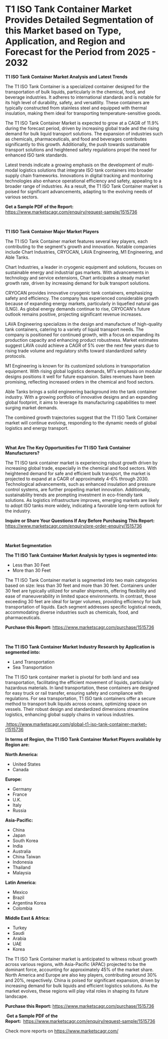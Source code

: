 <p><h1>T1 ISO Tank Container Market Provides Detailed Segmentation of this Market based on Type, Application, and Region and Forecast for the Period from 2025 - 2032</h1></p><p><strong>T1 ISO Tank Container Market Analysis and Latest Trends</strong></p>
<p><p>The T1 ISO Tank Container is a specialized container designed for the transportation of bulk liquids, particularly in the chemical, food, and beverage industries. It adheres to international standards and is notable for its high level of durability, safety, and versatility. These containers are typically constructed from stainless steel and equipped with thermal insulation, making them ideal for transporting temperature-sensitive goods.</p><p>The T1 ISO Tank Container Market is expected to grow at a CAGR of 11.9% during the forecast period, driven by increasing global trade and the rising demand for bulk liquid transport solutions. The expansion of industries such as chemicals, pharmaceuticals, and food and beverages contributes significantly to this growth. Additionally, the push towards sustainable transport solutions and heightened safety regulations propel the need for enhanced ISO tank standards.</p><p>Latest trends indicate a growing emphasis on the development of multi-modal logistics solutions that integrate ISO tank containers into broader supply chain frameworks. Innovations in digital tracking and monitoring technologies also enhance operational efficiency and safety, appealing to a broader range of industries. As a result, the T1 ISO Tank Container market is poised for significant advancements, adapting to the evolving needs of various sectors.</p></p>
<p><strong>Get a Sample PDF of the Report:&nbsp;</strong> <a href="https://www.marketscagr.com/enquiry/request-sample/1515736?utm_campaign=1835&utm_medium=2&utm_source=Github&utm_content=ia&utm_term=23022025&utm_id=t1-iso-tank-container">https://www.marketscagr.com/enquiry/request-sample/1515736</a></p>
<p>&nbsp;</p>
<p><strong>T1 ISO Tank Container Major Market Players</strong></p>
<p><p>The T1 ISO Tank Container market features several key players, each contributing to the segment's growth and innovation. Notable companies include Chart Industries, CRYOCAN, LAVA Engineering, M1 Engineering, and Able Tanks.</p><p>Chart Industries, a leader in cryogenic equipment and solutions, focuses on sustainable energy and industrial gas markets. With advancements in technology and service extensions, Chart anticipates a steady market growth rate, driven by increasing demand for bulk transport solutions.</p><p>CRYOCAN provides innovative cryogenic tank containers, emphasizing safety and efficiency. The company has experienced considerable growth because of expanding energy markets, particularly in liquefied natural gas (LNG). As global energy demands continue to rise, CRYOCAN's future outlook remains positive, projecting significant revenue increases.</p><p>LAVA Engineering specializes in the design and manufacture of high-quality tank containers, catering to a variety of liquid transport needs. The company is positioned for continued growth, with a focus on expanding its production capacity and enhancing product robustness. Market estimates suggest LAVA could achieve a CAGR of 5% over the next few years due to rising trade volume and regulatory shifts toward standardized safety protocols.</p><p>M1 Engineering is known for its customized solutions in transportation equipment. With rising global logistics demands, M1's emphasis on modular designs positions it well for future expansion. Sales revenues have been promising, reflecting increased orders in the chemical and food sectors.</p><p>Able Tanks brings a solid engineering background into the tank container industry. With a growing portfolio of innovative designs and an expanding global footprint, it aims to leverage its manufacturing capabilities to meet surging market demands. </p><p>The combined growth trajectories suggest that the T1 ISO Tank Container market will continue evolving, responding to the dynamic needs of global logistics and energy transport.</p></p>
<p>&nbsp;</p>
<p><strong>What Are The Key Opportunities For T1 ISO Tank Container Manufacturers?</strong></p>
<p><p>The T1 ISO tank container market is experiencing robust growth driven by increasing global trade, especially in the chemical and food sectors. With heightened demand for safe and efficient bulk transport, the market is projected to expand at a CAGR of approximately 4-6% through 2030. Technological advancements, such as enhanced insulation and pressure control systems, are further propelling market innovation. Additionally, sustainability trends are prompting investment in eco-friendly tank solutions. As logistics infrastructure improves, emerging markets are likely to adopt ISO tanks more widely, indicating a favorable long-term outlook for the industry.</p></p>
<p><strong>Inquire or Share Your Questions If Any Before Purchasing This Report:</strong> <a href="https://www.marketscagr.com/enquiry/pre-order-enquiry/1515736?utm_campaign=1835&utm_medium=2&utm_source=Github&utm_content=ia&utm_term=23022025&utm_id=t1-iso-tank-container">https://www.marketscagr.com/enquiry/pre-order-enquiry/1515736</a></p>
<p>&nbsp;</p>
<p><strong>Market Segmentation</strong></p>
<p><strong>The T1 ISO Tank Container Market Analysis by types is segmented into:</strong></p>
<p><ul><li>Less than 30 Feet</li><li>More than 30 Feet</li></ul></p>
<p><p>The T1 ISO Tank Container market is segmented into two main categories based on size: less than 30 feet and more than 30 feet. Containers under 30 feet are typically utilized for smaller shipments, offering flexibility and ease of maneuverability in limited space environments. In contrast, those exceeding 30 feet are ideal for larger volumes, providing efficiency for bulk transportation of liquids. Each segment addresses specific logistical needs, accommodating diverse industries such as chemicals, food, and pharmaceuticals.</p></p>
<p><strong>Purchase this Report:&nbsp;</strong><a href="https://www.marketscagr.com/purchase/1515736?utm_campaign=1835&utm_medium=2&utm_source=Github&utm_content=ia&utm_term=23022025&utm_id=t1-iso-tank-container">https://www.marketscagr.com/purchase/1515736</a></p>
<p>&nbsp;</p>
<p><strong>The T1 ISO Tank Container Market Industry Research by Application is segmented into:</strong></p>
<p><ul><li>Land Transportation</li><li>Sea Transportation</li></ul></p>
<p><p>The T1 ISO tank container market is pivotal for both land and sea transportation, facilitating the efficient movement of liquids, particularly hazardous materials. In land transportation, these containers are designed for easy truck or rail transfer, ensuring safety and compliance with regulations. For sea transportation, T1 ISO tank containers offer a secure method to transport bulk liquids across oceans, optimizing space on vessels. Their robust design and standardized dimensions streamline logistics, enhancing global supply chains in various industries.</p></p>
<p><a href="https://www.marketscagr.com/global-t1-iso-tank-container-market-r1515736?utm_campaign=1835&utm_medium=2&utm_source=Github&utm_content=ia&utm_term=23022025&utm_id=t1-iso-tank-container">&nbsp;https://www.marketscagr.com/global-t1-iso-tank-container-market-r1515736</a></p>
<p><strong>In terms of Region, the T1 ISO Tank Container Market Players available by Region are:</strong></p>
<p>
    <p> <strong> North America: </strong>
        <ul>
            <li>United States</li>
            <li>Canada</li>
        </ul>
        </p> 
    <p> <strong> Europe: </strong>
        <ul>
            <li>Germany</li>
            <li>France</li>
            <li>U.K.</li>
            <li>Italy</li>
            <li>Russia</li>
        </ul>
        </p> 
    <p> <strong> Asia-Pacific: </strong>
        <ul>
            <li>China</li>
            <li>Japan</li>
            <li>South Korea</li>
            <li>India</li>
            <li>Australia</li>
            <li>China Taiwan</li>
            <li>Indonesia</li>
            <li>Thailand</li>
            <li>Malaysia</li>
        </ul>
        </p> 
    <p> <strong> Latin America: </strong>
        <ul>
            <li>Mexico</li>
            <li>Brazil</li>
            <li>Argentina Korea</li>
            <li>Colombia</li>
        </ul>
        </p> 
    <p> <strong> Middle East & Africa: </strong>
        <ul>
            <li>Turkey</li>
            <li>Saudi</li>
            <li>Arabia</li>
            <li>UAE</li>
            <li>Korea</li>
        </ul>
    </p>
    </p>
<p><p>The T1 ISO Tank Container market is anticipated to witness robust growth across various regions, with Asia-Pacific (APAC) projected to be the dominant force, accounting for approximately 45% of the market share. North America and Europe are also key players, contributing around 30% and 20%, respectively. China is poised for significant expansion, driven by increasing demand for bulk liquids and efficient logistics solutions. As the market evolves, these regions will play vital roles in shaping its future landscape.</p></p>
<p><strong>Purchase this Report: </strong><a href="https://www.marketscagr.com/purchase/1515736?utm_campaign=1835&utm_medium=2&utm_source=Github&utm_content=ia&utm_term=23022025&utm_id=t1-iso-tank-container">https://www.marketscagr.com/purchase/1515736</a></p>
<p>&nbsp;<strong>Get a Sample PDF of the Report:&nbsp;&nbsp;</strong><a href="https://www.marketscagr.com/enquiry/request-sample/1515736?utm_campaign=1835&utm_medium=2&utm_source=Github&utm_content=ia&utm_term=23022025&utm_id=t1-iso-tank-container">https://www.marketscagr.com/enquiry/request-sample/1515736</a></p>
<p><strong></strong></p>
<p>Check more reports on <a href="https://www.marketscagr.com/?utm_campaign=1835&utm_medium=2&utm_source=Github&utm_content=ia&utm_term=23022025&utm_id=t1-iso-tank-container">https://www.marketscagr.com/</a></p>